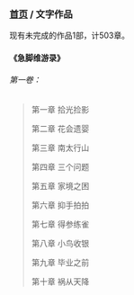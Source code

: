### [首页](https://github.com/snui/blog) / 文字作品

现有未完成的作品1部，计503章。

#### 《急脚维游录》

###### 第一卷：

> 第一章 拾光捡影
>
> 第二章 花会遗婴
>
> 第三章 南太行山
>
> 第四章 三个问题
>
> 第五章 家境之困
>
> 第六章 抑手拍拍
>
> 第七章 得参练雀
>
> 第八章 小鸟收银
>
> 第九章 毕业之前
>
> 第十章 祸从天降

